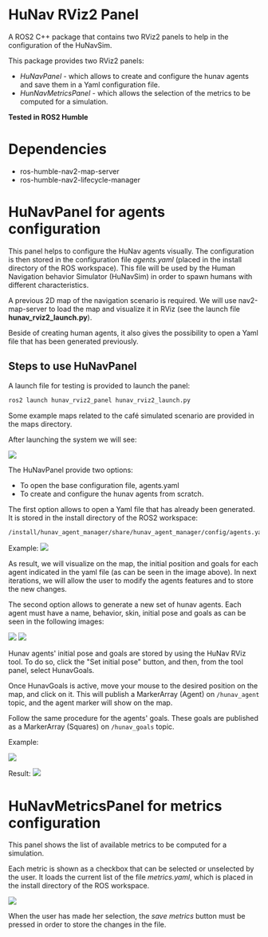 # HuNav RViz2 Panel

A ROS2 C++ package that contains two RViz2 panels to help in the configuration of the HuNavSim.

This package provides two RViz2 panels: 
* *HuNavPanel* - which allows to create and configure the hunav agents and save them in a Yaml configuration file. 
* *HunNavMetricsPanel* - which allows the selection of the metrics to be computed for a simulation.


**Tested in ROS2 Humble**

# Dependencies

* ros-humble-nav2-map-server
* ros-humble-nav2-lifecycle-manager

# HuNavPanel for agents configuration

This panel helps to configure the HuNav agents visually. The configuration is then stored in the configuration file *agents.yaml* (placed in the install directory of the ROS workspace).
This file will be used by the Human Navigation behavior Simulator (HuNavSim) in order to spawn humans with different characteristics.

A previous 2D map of the navigation scenario is required. We will use nav2-map-server to load the map and visualize it in RViz (see the launch file **hunav_rviz2_launch.py**).

Beside of creating human agents, it also gives the possibility to open a Yaml file that has been generated previously.

## Steps to use HuNavPanel

A launch file for testing is provided to launch the panel:
```sh
ros2 launch hunav_rviz2_panel hunav_rviz2_launch.py
```

Some example maps related to the café simulated scenario are provided in the maps directory.

After launching the system we will see:

![](https://github.com/robotics-upo/hunav_sim/blob/master/hunav_rviz2_panel/images/rviz.png)

<!-- ![](images/rviz.png) -->


The HuNavPanel provide two options:

* To open the base configuration file, agents.yaml
* To create and configure the hunav agents from scratch.

The first option allows to open a Yaml file that has already been generated. It is stored in the install directory of the ROS2 workspace:
```sh
/install/hunav_agent_manager/share/hunav_agent_manager/config/agents.yaml
```
Example:
![](https://github.com/robotics-upo/hunav_sim/blob/master/hunav_rviz2_panel/images/rviz_agents.png)

<!-- ![](images/rviz_agents.png) -->


As result, we will visualize on the map, the initial position and goals for each agent indicated in the yaml file (as can be seen in the image above). In next iterations, we will allow the user to modify the agents features and to store the new changes.  

The second option allows to generate a new set of hunav agents. Each agent must have a name, behavior, skin, initial pose and goals as can be seen in the following images:

![](https://github.com/robotics-upo/hunav_sim/blob/master/hunav_rviz2_panel/images/agent_creation.png) ![](https://github.com/robotics-upo/hunav_sim/blob/master/hunav_rviz2_panel/images/agent_creation_2.png)

<!-- ![](images/agent_creation.png) ![](images/agent_creation_2.png) -->


Hunav agents' initial pose and goals are stored by using the HuNav RViz tool. To do so, click the "Set initial pose" button, and then, from the tool panel, select HunavGoals.

Once HunavGoals is active, move your mouse to the desired position on the map, and click on it. This will publish a MarkerArray (Agent) on ```/hunav_agent``` topic, and the agent marker will show on the map.

Follow the same procedure for the agents' goals. These goals are published as a MarkerArray (Squares) on ```/hunav_goals``` topic.

Example:

![](https://github.com/robotics-upo/hunav_sim/blob/master/hunav_rviz2_panel/images/agent_creation.gif)

<!-- ![](images/agent_creation.gif) -->

Result:
![](https://github.com/robotics-upo/hunav_sim/blob/master/hunav_rviz2_panel/images/agent_created.png)
<!-- ![](images/agent_created.png) -->

# HuNavMetricsPanel for metrics configuration

This panel shows the list of available metrics to be computed for a simulation.

Each metric is shown as a checkbox that can be selected or unselected by the user. It loads the current list of the file *metrics.yaml*, which is placed in the install directory of the ROS workspace. 

![](https://github.com/robotics-upo/hunav_sim/blob/master/hunav_rviz2_panel/images/rviz2_metrics_panel.png)

When the user has made her selection, the *save metrics* button must be pressed in order to store the changes in the file. 
